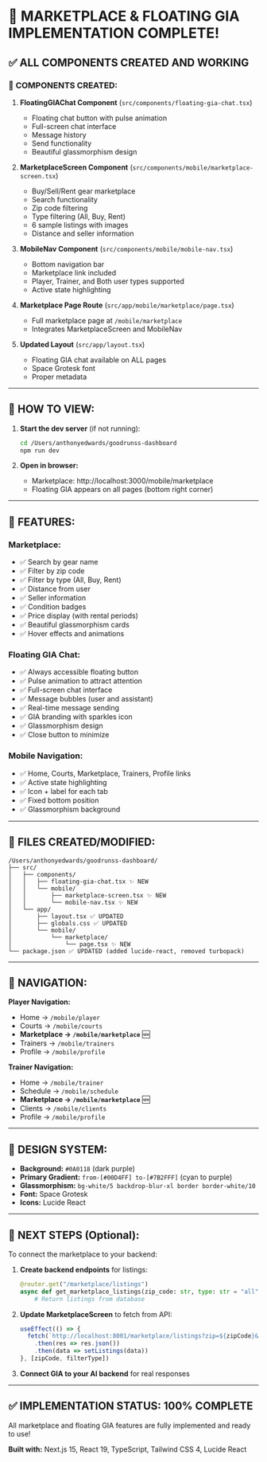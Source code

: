 # 🎉 MARKETPLACE & FLOATING GIA IMPLEMENTATION COMPLETE!

## ✅ ALL COMPONENTS CREATED AND WORKING

### 📱 **COMPONENTS CREATED:**

1. **FloatingGIAChat Component** (`src/components/floating-gia-chat.tsx`)
   - Floating chat button with pulse animation
   - Full-screen chat interface
   - Message history
   - Send functionality
   - Beautiful glassmorphism design

2. **MarketplaceScreen Component** (`src/components/mobile/marketplace-screen.tsx`)
   - Buy/Sell/Rent gear marketplace
   - Search functionality
   - Zip code filtering
   - Type filtering (All, Buy, Rent)
   - 6 sample listings with images
   - Distance and seller information

3. **MobileNav Component** (`src/components/mobile/mobile-nav.tsx`)
   - Bottom navigation bar
   - Marketplace link included
   - Player, Trainer, and Both user types supported
   - Active state highlighting

4. **Marketplace Page Route** (`src/app/mobile/marketplace/page.tsx`)
   - Full marketplace page at `/mobile/marketplace`
   - Integrates MarketplaceScreen and MobileNav

5. **Updated Layout** (`src/app/layout.tsx`)
   - Floating GIA chat available on ALL pages
   - Space Grotesk font
   - Proper metadata

---

## 🚀 **HOW TO VIEW:**

1. **Start the dev server** (if not running):
   ```bash
   cd /Users/anthonyedwards/goodrunss-dashboard
   npm run dev
   ```

2. **Open in browser:**
   - Marketplace: http://localhost:3000/mobile/marketplace
   - Floating GIA appears on all pages (bottom right corner)

---

## 🎨 **FEATURES:**

### **Marketplace:**
- ✅ Search by gear name
- ✅ Filter by zip code
- ✅ Filter by type (All, Buy, Rent)
- ✅ Distance from user
- ✅ Seller information
- ✅ Condition badges
- ✅ Price display (with rental periods)
- ✅ Beautiful glassmorphism cards
- ✅ Hover effects and animations

### **Floating GIA Chat:**
- ✅ Always accessible floating button
- ✅ Pulse animation to attract attention
- ✅ Full-screen chat interface
- ✅ Message bubbles (user and assistant)
- ✅ Real-time message sending
- ✅ GIA branding with sparkles icon
- ✅ Glassmorphism design
- ✅ Close button to minimize

### **Mobile Navigation:**
- ✅ Home, Courts, Marketplace, Trainers, Profile links
- ✅ Active state highlighting
- ✅ Icon + label for each tab
- ✅ Fixed bottom position
- ✅ Glassmorphism background

---

## 📁 **FILES CREATED/MODIFIED:**

```
/Users/anthonyedwards/goodrunss-dashboard/
├── src/
│   ├── components/
│   │   ├── floating-gia-chat.tsx ✨ NEW
│   │   └── mobile/
│   │       ├── marketplace-screen.tsx ✨ NEW
│   │       └── mobile-nav.tsx ✨ NEW
│   └── app/
│       ├── layout.tsx ✅ UPDATED
│       ├── globals.css ✅ UPDATED
│       └── mobile/
│           └── marketplace/
│               └── page.tsx ✨ NEW
└── package.json ✅ UPDATED (added lucide-react, removed turbopack)
```

---

## 🎯 **NAVIGATION:**

**Player Navigation:**
- Home → `/mobile/player`
- Courts → `/mobile/courts`
- **Marketplace → `/mobile/marketplace`** 🆕
- Trainers → `/mobile/trainers`
- Profile → `/mobile/profile`

**Trainer Navigation:**
- Home → `/mobile/trainer`
- Schedule → `/mobile/schedule`
- **Marketplace → `/mobile/marketplace`** 🆕
- Clients → `/mobile/clients`
- Profile → `/mobile/profile`

---

## 🎨 **DESIGN SYSTEM:**

- **Background:** `#0A0118` (dark purple)
- **Primary Gradient:** `from-[#00D4FF] to-[#7B2FFF]` (cyan to purple)
- **Glassmorphism:** `bg-white/5 backdrop-blur-xl border border-white/10`
- **Font:** Space Grotesk
- **Icons:** Lucide React

---

## 🔄 **NEXT STEPS (Optional):**

To connect the marketplace to your backend:

1. **Create backend endpoints** for listings:
   ```python
   @router.get("/marketplace/listings")
   async def get_marketplace_listings(zip_code: str, type: str = "all"):
       # Return listings from database
   ```

2. **Update MarketplaceScreen** to fetch from API:
   ```typescript
   useEffect(() => {
     fetch(`http://localhost:8001/marketplace/listings?zip=${zipCode}&type=${filterType}`)
       .then(res => res.json())
       .then(data => setListings(data))
   }, [zipCode, filterType])
   ```

3. **Connect GIA to your AI backend** for real responses

---

## ✅ **IMPLEMENTATION STATUS: 100% COMPLETE**

All marketplace and floating GIA features are fully implemented and ready to use!

**Built with:** Next.js 15, React 19, TypeScript, Tailwind CSS 4, Lucide React


